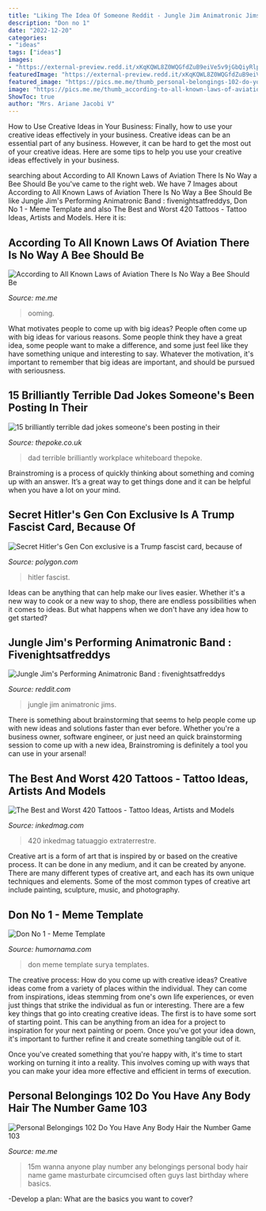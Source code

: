 ```yaml
---
title: "Liking The Idea Of Someone Reddit - Jungle Jim Animatronic Jims"
description: "Don no 1"
date: "2022-12-20"
categories:
- "ideas"
tags: ["ideas"]
images:
- "https://external-preview.redd.it/xKqKQWL8Z0WQGfdZuB9eiVe5v9jGbQiyRlp91zjjpNU.jpg?auto=webp&amp;s=500d6aa654afd9a332c10203486853a21dafeeb8"
featuredImage: "https://external-preview.redd.it/xKqKQWL8Z0WQGfdZuB9eiVe5v9jGbQiyRlp91zjjpNU.jpg?auto=webp&amp;s=500d6aa654afd9a332c10203486853a21dafeeb8"
featured_image: "https://pics.me.me/thumb_personal-belongings-102-do-you-have-any-body-hair-the-67572353.png"
image: "https://pics.me.me/thumb_according-to-all-known-laws-of-aviation-there-is-no-64163268.png"
ShowToc: true
author: "Mrs. Ariane Jacobi V"
---
```



How to Use Creative Ideas in Your Business: Finally, how to use your creative ideas effectively in your business.
Creative ideas can be an essential part of any business. However, it can be hard to get the most out of your creative ideas. Here are some tips to help you use your creative ideas effectively in your business.

	

		
searching about According to All Known Laws of Aviation There Is No Way a Bee Should Be you've came to the right web. We have 7 Images about According to All Known Laws of Aviation There Is No Way a Bee Should Be like Jungle Jim&#039;s Performing Animatronic Band : fivenightsatfreddys, Don No 1 - Meme Template and also The Best and Worst 420 Tattoos - Tattoo Ideas, Artists and Models. Here it is:
		
    
## According To All Known Laws Of Aviation There Is No Way A Bee Should Be

<img loading=lazy src="https://pics.me.me/thumb_according-to-all-known-laws-of-aviation-there-is-no-64163268.png" onerror="this.onerror=null;this.src='https://tse4.mm.bing.net/th?id=OIP.7J7soJ7G8paFReBimnsxbgAAAA&amp;pid=15.1';" alt="According to All Known Laws of Aviation There Is No Way a Bee Should Be">

_Source: me.me_

>ooming. 

	

What motivates people to come up with big ideas?
People often come up with big ideas for various reasons. Some people think they have a great idea, some people want to make a difference, and some just feel like they have something unique and interesting to say. Whatever the motivation, it's important to remember that big ideas are important, and should be pursued with seriousness.

    
## 15 Brilliantly Terrible Dad Jokes Someone&#039;s Been Posting In Their

<img loading=lazy src="http://www.thepoke.co.uk/wp-content/uploads/2019/10/dadjokes.png" onerror="this.onerror=null;this.src='https://tse1.mm.bing.net/th?id=OIP.MkZhBvdg76PVRT4uYl2HSwHaGM&amp;pid=15.1';" alt="15 brilliantly terrible dad jokes someone&#039;s been posting in their">

_Source: thepoke.co.uk_

>dad terrible brilliantly workplace whiteboard thepoke. 

	

Brainstroming is a process of quickly thinking about something and coming up with an answer. It’s a great way to get things done and it can be helpful when you have a lot on your mind.

    
## Secret Hitler&#039;s Gen Con Exclusive Is A Trump Fascist Card, Because Of

<img loading=lazy src="https://cdn.vox-cdn.com/thumbor/Yrvy7mw7F71PzqavDOMvGMbFqBg=/6x0:839x555/1200x800/filters:focal(6x0:839x555)/cdn.vox-cdn.com/uploads/chorus_image/image/50287155/Screen_Shot_2016-08-03_at_1.53.17_PM.0.0.png" onerror="this.onerror=null;this.src='https://tse2.mm.bing.net/th?id=OIP.T5tFUcPldYPjJVZsBh0ywAEsDI&amp;pid=15.1';" alt="Secret Hitler&#039;s Gen Con exclusive is a Trump fascist card, because of">

_Source: polygon.com_

>hitler fascist. 

	

Ideas can be anything that can help make our lives easier. Whether it's a new way to cook or a new way to shop, there are endless possibilities when it comes to ideas. But what happens when we don't have any idea how to get started? 

    
## Jungle Jim&#039;s Performing Animatronic Band : Fivenightsatfreddys

<img loading=lazy src="https://external-preview.redd.it/xKqKQWL8Z0WQGfdZuB9eiVe5v9jGbQiyRlp91zjjpNU.jpg?auto=webp&amp;s=500d6aa654afd9a332c10203486853a21dafeeb8" onerror="this.onerror=null;this.src='https://tse4.mm.bing.net/th?id=OIP.76DOjNbvNcGPTruibhH_4gHaL_&amp;pid=15.1';" alt="Jungle Jim&#039;s Performing Animatronic Band : fivenightsatfreddys">

_Source: reddit.com_

>jungle jim animatronic jims. 

	

There is something about brainstorming that seems to help people come up with new ideas and solutions faster than ever before. Whether you're a business owner, software engineer, or just need an quick brainstorming session to come up with a new idea, Brainstroming is definitely a tool you can use in your arsenal!

    
## The Best And Worst 420 Tattoos - Tattoo Ideas, Artists And Models

<img loading=lazy src="https://www.inkedmag.com/.image/c_limit%2Ccs_srgb%2Cfl_progressive%2Cq_auto:good%2Cw_700/MTU5MDMzMDcxOTMxNTY1NzE3/12558847_500378920133627_1594548626_n.jpg" onerror="this.onerror=null;this.src='https://tse4.mm.bing.net/th?id=OIP.Ng2hpq5inIlrJUZpY4AxdgHaHa&amp;pid=15.1';" alt="The Best and Worst 420 Tattoos - Tattoo Ideas, Artists and Models">

_Source: inkedmag.com_

>420 inkedmag tatuaggio extraterrestre. 

	

Creative art is a form of art that is inspired by or based on the creative process. It can be done in any medium, and it can be created by anyone. There are many different types of creative art, and each has its own unique techniques and elements. Some of the most common types of creative art include painting, sculpture, music, and photography.

    
## Don No 1 - Meme Template

<img loading=lazy src="https://humornama.com/wp-content/uploads/2020/12/Don-No-1-meme-template-of-Surya.jpg" onerror="this.onerror=null;this.src='https://tse2.mm.bing.net/th?id=OIP.KVttlSmGfNYllUqsWWEhwQHaFj&amp;pid=15.1';" alt="Don No 1 - Meme Template">

_Source: humornama.com_

>don meme template surya templates. 

	

The creative process: How do you come up with creative ideas?
Creative ideas come from a variety of places within the individual. They can come from inspirations, ideas stemming from one's own life experiences, or even just things that strike the individual as fun or interesting. 
There are a few key things that go into creating creative ideas. The first is to have some sort of starting point. This can be anything from an idea for a project to inspiration for your next painting or poem. Once you've got your idea down, it's important to further refine it and create something tangible out of it. 

Once you've created something that you're happy with, it's time to start working on turning it into a reality. This involves coming up with ways that you can make your idea more effective and efficient in terms of execution.

    
## Personal Belongings 102 Do You Have Any Body Hair The Number Game 103

<img loading=lazy src="https://pics.me.me/thumb_personal-belongings-102-do-you-have-any-body-hair-the-67572353.png" onerror="this.onerror=null;this.src='https://tse2.mm.bing.net/th?id=OIP.mD9JLWW8MSqYAQ0I6LyZaQAAAA&amp;pid=15.1';" alt="Personal Belongings 102 Do You Have Any Body Hair the Number Game 103">

_Source: me.me_

>15m wanna anyone play number any belongings personal body hair name game masturbate circumcised often guys last birthday where basics. 

	

-Develop a plan: What are the basics you want to cover?


